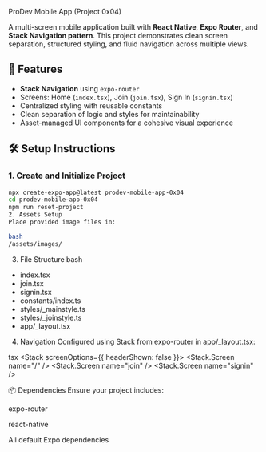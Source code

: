 ProDev Mobile App (Project 0x04)

A multi-screen mobile application built with **React Native**, **Expo Router**, and **Stack Navigation pattern**. This project demonstrates clean screen separation, structured styling, and fluid navigation across multiple views.

## 📱 Features

- **Stack Navigation** using `expo-router`
- Screens: Home (`index.tsx`), Join (`join.tsx`), Sign In (`signin.tsx`)
- Centralized styling with reusable constants
- Clean separation of logic and styles for maintainability
- Asset-managed UI components for a cohesive visual experience

## 🛠️ Setup Instructions

### 1. Create and Initialize Project

```bash
npx create-expo-app@latest prodev-mobile-app-0x04
cd prodev-mobile-app-0x04
npm run reset-project
2. Assets Setup
Place provided image files in:

bash
/assets/images/

```
3. File Structure
bash
- index.tsx
- join.tsx
- signin.tsx
- constants/index.ts
- styles/_mainstyle.ts
- styles/_joinstyle.ts
- app/_layout.tsx
4. Navigation
Configured using Stack from expo-router in app/_layout.tsx:

tsx
<Stack screenOptions={{ headerShown: false }}>
  <Stack.Screen name="/" />
  <Stack.Screen name="join" />
  <Stack.Screen name="signin" />
</Stack>

📦 Dependencies
Ensure your project includes:

expo-router

react-native

All default Expo dependencies